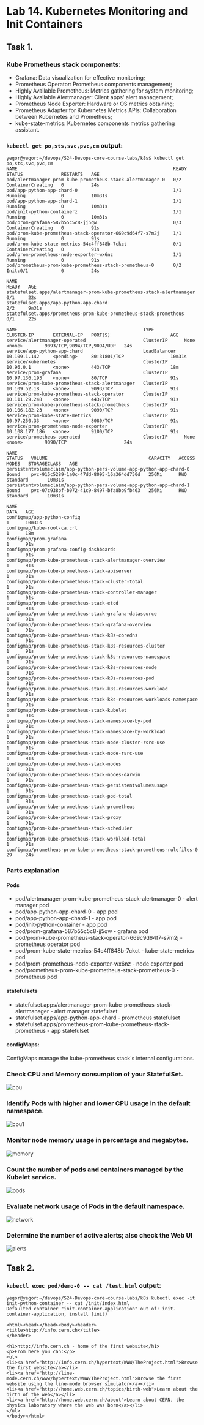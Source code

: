 # Lab 14. Kubernetes Monitoring and Init Containers

## Task 1.
### Kube Prometheus stack components:
* Grafana: Data visualization for effective monitoring;
* Prometheus Operator: Prometheus components management;
* Highly Available Prometheus: Metrics gathering for system monitoring;
* Highly Available Alertmanager: Client apps' alert management;
* Prometheus Node Exporter: Hardware or OS metrics obtaining;
* Prometheus Adapter for Kubernetes Metrics APIs: Collaboration between Kubernetes and Prometheus;
* kube-state-metrics: Kubernetes components metrics gathering assistant.

### `kubectl get po,sts,svc,pvc,cm` output:

```commandline
yegor@yegor:~/devops/S24-Devops-core-course-labs/k8s$ kubectl get po,sts,svc,pvc,cm
NAME                                                         READY   STATUS              RESTARTS   AGE
pod/alertmanager-prom-kube-prometheus-stack-alertmanager-0   0/2     ContainerCreating   0          24s
pod/app-python-app-chard-0                                   1/1     Running             0          10m31s
pod/app-python-app-chard-1                                   1/1     Running             0          10m31s
pod/init-python-containerz                                   1/1     Running             0          10m31s
pod/prom-grafana-587b55c5c8-jj5qw                            0/3     ContainerCreating   0          91s
pod/prom-kube-prometheus-stack-operator-669c9d64f7-s7m2j     1/1     Running             0          91s
pod/prom-kube-state-metrics-54c4ff848b-7ckct                 0/1     ContainerCreating   0          91s
pod/prom-prometheus-node-exporter-wx6nz                      1/1     Running             0          91s
pod/prometheus-prom-kube-prometheus-stack-prometheus-0       0/2     Init:0/1            0          24s

NAME                                                                    READY   AGE
statefulset.apps/alertmanager-prom-kube-prometheus-stack-alertmanager   0/1     22s
statefulset.apps/app-python-app-chard                                   2/2     9m31s
statefulset.apps/prometheus-prom-kube-prometheus-stack-prometheus       0/1     22s

NAME                                              TYPE           CLUSTER-IP       EXTERNAL-IP   PORT(S)                      AGE
service/alertmanager-operated                     ClusterIP      None             <none>        9093/TCP,9094/TCP,9094/UDP   24s
service/app-python-app-chard                      LoadBalancer   10.109.1.142     <pending>     80:31801/TCP                 10m31s
service/kubernetes                                ClusterIP      10.96.0.1        <none>        443/TCP                      18m
service/prom-grafana                              ClusterIP      10.97.136.193    <none>        80/TCP                       91s
service/prom-kube-prometheus-stack-alertmanager   ClusterIP      10.109.52.18     <none>        9093/TCP                     91s
service/prom-kube-prometheus-stack-operator       ClusterIP      10.111.29.248    <none>        443/TCP                      91s
service/prom-kube-prometheus-stack-prometheus     ClusterIP      10.106.182.23    <none>        9090/TCP                     91s
service/prom-kube-state-metrics                   ClusterIP      10.97.250.33     <none>        8080/TCP                     91s
service/prom-prometheus-node-exporter             ClusterIP      10.108.177.186   <none>        9100/TCP                     91s
service/prometheus-operated                       ClusterIP      None             <none>        9090/TCP                     24s

NAME                                                                  STATUS   VOLUME                                     CAPACITY   ACCESS MODES   STORAGECLASS   AGE
persistentvolumeclaim/app-python-pers-volume-app-python-app-chard-0   Bound    pvc-915c5289-1a0c-47dd-8095-16a364dd750d   256Mi      RWO            standard       10m31s
persistentvolumeclaim/app-python-pers-volume-app-python-app-chard-1   Bound    pvc-07c938bf-b072-41c9-8497-bfa8bb9fb463   256Mi      RWO            standard       10m31s

NAME                                                                     DATA   AGE
configmap/app-python-config                                              1      10m31s
configmap/kube-root-ca.crt                                               1      18m
configmap/prom-grafana                                                   1      91s
configmap/prom-grafana-config-dashboards                                 1      91s
configmap/prom-kube-prometheus-stack-alertmanager-overview               1      91s
configmap/prom-kube-prometheus-stack-apiserver                           1      91s
configmap/prom-kube-prometheus-stack-cluster-total                       1      91s
configmap/prom-kube-prometheus-stack-controller-manager                  1      91s
configmap/prom-kube-prometheus-stack-etcd                                1      91s
configmap/prom-kube-prometheus-stack-grafana-datasource                  1      91s
configmap/prom-kube-prometheus-stack-grafana-overview                    1      91s
configmap/prom-kube-prometheus-stack-k8s-coredns                         1      91s
configmap/prom-kube-prometheus-stack-k8s-resources-cluster               1      91s
configmap/prom-kube-prometheus-stack-k8s-resources-namespace             1      91s
configmap/prom-kube-prometheus-stack-k8s-resources-node                  1      91s
configmap/prom-kube-prometheus-stack-k8s-resources-pod                   1      91s
configmap/prom-kube-prometheus-stack-k8s-resources-workload              1      91s
configmap/prom-kube-prometheus-stack-k8s-resources-workloads-namespace   1      91s
configmap/prom-kube-prometheus-stack-kubelet                             1      91s
configmap/prom-kube-prometheus-stack-namespace-by-pod                    1      91s
configmap/prom-kube-prometheus-stack-namespace-by-workload               1      91s
configmap/prom-kube-prometheus-stack-node-cluster-rsrc-use               1      91s
configmap/prom-kube-prometheus-stack-node-rsrc-use                       1      91s
configmap/prom-kube-prometheus-stack-nodes                               1      91s
configmap/prom-kube-prometheus-stack-nodes-darwin                        1      91s
configmap/prom-kube-prometheus-stack-persistentvolumesusage              1      91s
configmap/prom-kube-prometheus-stack-pod-total                           1      91s
configmap/prom-kube-prometheus-stack-prometheus                          1      91s
configmap/prom-kube-prometheus-stack-proxy                               1      91s
configmap/prom-kube-prometheus-stack-scheduler                           1      91s
configmap/prom-kube-prometheus-stack-workload-total                      1      91s
configmap/prometheus-prom-kube-prometheus-stack-prometheus-rulefiles-0   29     24s
```

### Parts explanation
#### Pods
* pod/alertmanager-prom-kube-prometheus-stack-alertmanager-0 - alert manager pod
* pod/app-python-app-chard-0 - app pod
* pod/app-python-app-chard-1 - app pod
* pod/init-python-container - app pod
* pod/prom-grafana-587b55c5c8-jj5qw - grafana pod
* pod/prom-kube-prometheus-stack-operator-669c9d64f7-s7m2j - prometheus operator pod
* pod/prom-kube-state-metrics-54c4ff848b-7ckct - kube-state-metrics pod
* pod/prom-prometheus-node-exporter-wx6nz - node exporter pod
* pod/prometheus-prom-kube-prometheus-stack-prometheus-0 - prometheus pod

#### statefulsets
* statefulset.apps/alertmanager-prom-kube-prometheus-stack-alertmanager - alert manager statefulset
* statefulset.apps/app-python-app-chard - prometheus statefulset
* statefulset.apps/prometheus-prom-kube-prometheus-stack-prometheus - app statefulset

#### configMaps:
ConfigMaps manage the kube-prometheus stack's internal configurations.

### Check CPU and Memory consumption of your StatefulSet.
![cpu](screenshots/cpu.jpg)
### Identify Pods with higher and lower CPU usage in the default namespace.
![cpu1](screenshots/cpu1.png)
### Monitor node memory usage in percentage and megabytes.
![memory](screenshots/memory.jpg)
### Count the number of pods and containers managed by the Kubelet service.
![pods](screenshots/pods.jpg)
### Evaluate network usage of Pods in the default namespace.
![network](screenshots/network.png)
### Determine the number of active alerts; also check the Web UI
![alerts](screenshots/alerts.jpg)

## Task 2.
### `kubectl exec pod/demo-0 -- cat /test.html` output:
```commandline
yegor@yegor:~/devops/S24-Devops-core-course-labs/k8s kubectl exec -it init-python-container -- cat /init/index.html
Defaulted container "init-container-application" out of: init-container-application, install (init)

<html><head></head><body><header>
<title>http://info.cern.ch</title>
</header>

<h1>http://info.cern.ch - home of the first website</h1>
<p>From here you can:</p>
<ul>
<li><a href="http://info.cern.ch/hypertext/WWW/TheProject.html">Browse the first website</a></li>
<li><a href="http://line-mode.cern.ch/www/hypertext/WWW/TheProject.html">Browse the first website using the line-mode browser simulator</a></li>
<li><a href="http://home.web.cern.ch/topics/birth-web">Learn about the birth of the web</a></li>
<li><a href="http://home.web.cern.ch/about">Learn about CERN, the physics laboratory where the web was born</a></li>
</ul>
</body></html>
```